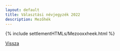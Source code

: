 ```yaml
---
layout: default
title: Választási névjegyzék 2022
description: Mezőhék
---
```


{% include settlementHTMLs/Mezooxxheek.html %}

[Vissza](./)